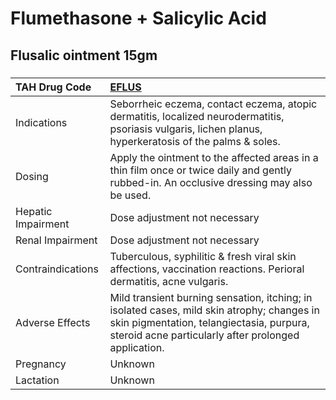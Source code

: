 # Flumethasone + Salicylic Acid

## Flusalic ointment 15gm

##### 

| TAH Drug Code      | [EFLUS](https://www.tahsda.org.tw/drugs/hissearch.php?drug_code=EFLUS)                                                                                                                         |
|:-------------------|:-----------------------------------------------------------------------------------------------------------------------------------------------------------------------------------------------|
| Indications        | Seborrheic eczema, contact eczema, atopic dermatitis, localized neurodermatitis, psoriasis vulgaris, lichen planus, hyperkeratosis of the palms & soles.                                       |
| Dosing             | Apply the ointment to the affected areas in a thin film once or twice daily and gently rubbed-in. An occlusive dressing may also be used.                                                      |
| Hepatic Impairment | Dose adjustment not necessary                                                                                                                                                                  |
| Renal Impairment   | Dose adjustment not necessary                                                                                                                                                                  |
| Contraindications  | Tuberculous, syphilitic & fresh viral skin affections, vaccination reactions. Perioral dermatitis, acne vulgaris.                                                                              |
| Adverse Effects    | Mild transient burning sensation, itching; in isolated cases, mild skin atrophy; changes in skin pigmentation, telangiectasia, purpura, steroid acne particularly after prolonged application. |
| Pregnancy          | Unknown                                                                                                                                                                                        |
| Lactation          | Unknown                                                                                                                                                                                        |


